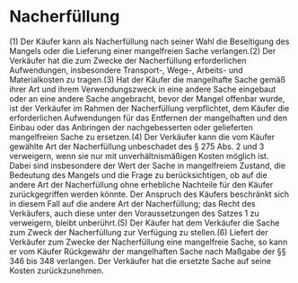 # Nacherfüllung

(1) Der Käufer kann als Nacherfüllung nach seiner Wahl die Beseitigung des Mangels oder die Lieferung einer mangelfreien Sache verlangen.(2) Der Verkäufer hat die zum Zwecke der Nacherfüllung erforderlichen Aufwendungen, insbesondere Transport-, Wege-, Arbeits- und Materialkosten zu tragen.(3) Hat der Käufer die mangelhafte Sache gemäß ihrer Art und ihrem Verwendungszweck in eine andere Sache eingebaut oder an eine andere Sache angebracht, bevor der Mangel offenbar wurde, ist der Verkäufer im Rahmen der Nacherfüllung verpflichtet, dem Käufer die erforderlichen Aufwendungen für das Entfernen der mangelhaften und den Einbau oder das Anbringen der nachgebesserten oder gelieferten mangelfreien Sache zu ersetzen.(4) Der Verkäufer kann die vom Käufer gewählte Art der Nacherfüllung unbeschadet des § 275 Abs. 2 und 3 verweigern, wenn sie nur mit unverhältnismäßigen Kosten möglich ist. Dabei sind insbesondere der Wert der Sache in mangelfreiem Zustand, die Bedeutung des Mangels und die Frage zu berücksichtigen, ob auf die andere Art der Nacherfüllung ohne erhebliche Nachteile für den Käufer zurückgegriffen werden könnte. Der Anspruch des Käufers beschränkt sich in diesem Fall auf die andere Art der Nacherfüllung; das Recht des Verkäufers, auch diese unter den Voraussetzungen des Satzes 1 zu verweigern, bleibt unberührt.(5) Der Käufer hat dem Verkäufer die Sache zum Zweck der Nacherfüllung zur Verfügung zu stellen.(6) Liefert der Verkäufer zum Zwecke der Nacherfüllung eine mangelfreie Sache, so kann er vom Käufer Rückgewähr der mangelhaften Sache nach Maßgabe der §§ 346 bis 348 verlangen. Der Verkäufer hat die ersetzte Sache auf seine Kosten zurückzunehmen. 

